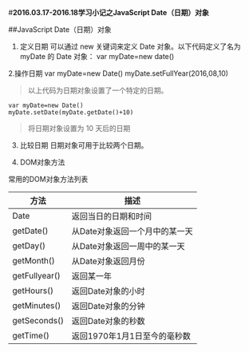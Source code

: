 #**2016.03.17-2016.18学习小记之JavaScript Date（日期）对象**

##JavaScript Date（日期）对象

1. 定义日期
可以通过 new 关键词来定义 Date 对象。以下代码定义了名为 myDate 的 Date 对象：
    var myDate=new date()

2.操作日期
    var myDate=new Date()
    myDate.setFullYear(2016,08,10)
>以上代码为日期对象设置了一个特定的日期。

    var myDate=new Date()
    myDate.setDate(myDate.getDate()+10)
>将日期对象设置为 10 天后的日期

3. 比较日期
日期对象可用于比较两个日期。

4. DOM对象方法

常用的DOM对象方法列表

|      方法     |              描述              |
|---------------|--------------------------------|
| Date          | 返回当日的日期和时间           |
| getDate()     | 从Date对象返回一个月中的某一天 |
| getDay()      | 从Date对象返回一周中的某一天   |
| getMonth()    | 从Date对象返回月份             |
| getFullyear() | 返回某一年                     |
| getHours()    | 返回Date对象的小时             |
| getMinutes()  | 返回Date对象的分钟             |
| getSeconds()  | 返回Date对象的秒数             |
| getTime()     | 返回1970年1月1日至今的毫秒数                               |